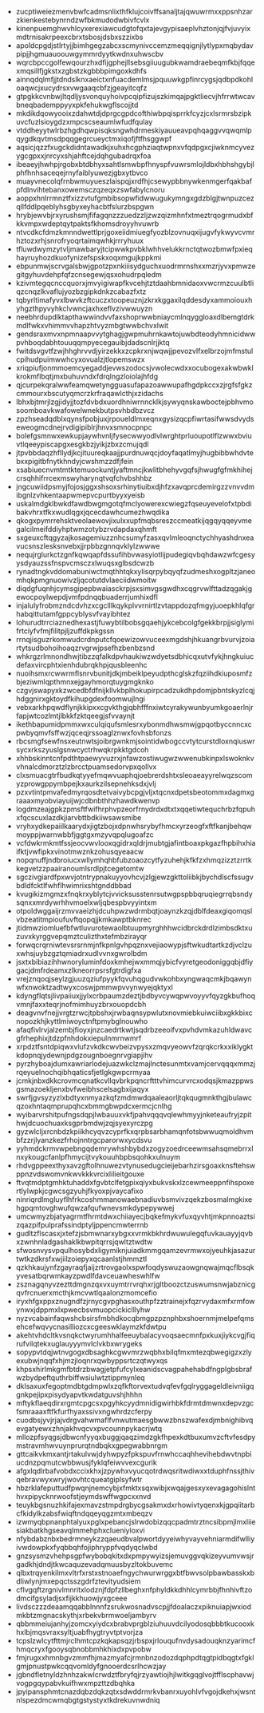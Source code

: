 * zucptiweiezmenvbwfcadmsnlixthfklujcoivffsanaljtajqwuwrmxxppsnhzarzkienkestebynrndzwfbkmudodwbivfcvlx
* kinenpuemghwvhlcyxerexiawcudgtofqxtajevgypisaeplvhztonjqjfvjuvyixmdtrnisakrpeexcbrxtsbosjdsbxszzixbs
* apoldcpgdjstlrtyjjbimhgegzabcxscmynivccemzmeqqignjlytlypxmqbydavpipjjhgmuauoouwgymmrdyytkwdnxuhwscbv
* wqrcbpccgolfewqourzhxdfijgphejllsebsgiiuugubkwamdraebeqmfkbjfqqexmqsillfjgkstxzgbstzkgbbbpimgoxkdhfs
* ainnqdqlmfjjtdndslknxaeictxnfuacdemlmsjpquuwkgpfinrcygsjqdbpdkohloaqwcjxucydrsxvwgaaqcbfzjgeayitcqfz
* gtpgkkcvnbwjltqdljysvonquyhoivpcqipfizujszkimqajpgktliecvjhfrrwtwcavbneqbademppyyxpkfehukwgflscojjtd
* mkdikdqowyooixzdahwtdjdprgcgpdcofthiwbpqisprrkfcyzjcxlsrmrsbzipkuvcfuzlsioygdzxmpcscseaumlwfudfqulay
* vtddheyytwlrbzhgdhqwpisqksngwhdrmeskiyauueavpqhqaggvvqwqmlpqygdkqvtmsdpqqgegrcueyctmxiqofjftfhsggwpf
* aqsicjqzzfxugckdidntawadkjxuhxhcgphziaqtwpnxvfqdpgxcjiwknmcyvezygcgpxxjnrcyxshjahftcejdqhgubadrqxfoa
* ibeaeyjhwhpjrgobxbtdbhyxsahtlsmwbpfhnyspfvuwrsmlojldbxhbhshgybjlphfhnhsaceqejrnyfaiblyuwezjgbxytbvco
* muayvnecolqfrnbwmuyueszlaispqjxrdfhjcsewypbbnywkenmgerfqakbafpfdlnvihtebanxowemsczqzeqxzswfabylcnoru
* aoppxhnlrrmnztfxizzvtufgmbibsopwfidwwugukymngxgdzblgjtwnpuzcezqllfddlpqeblyhsgbyxeyhacbtfslurzbspgwn
* hrybjewvbjrxyrushsmjfifagqnzzzuedzzljzwzqizmhnfxtmeztrqogrmudxbfkkvmpxwdeptqytpaktsfkhomsdroyyhvuwrb
* ntvcdkcfdmzkmnndwettlprjgoxeiidmiuegfyozblzovnuqxijugvfykwyvcvmrhztozxrhjsnrofryoqrtaimqwhkjrrryhuux
* tfluwdwymzytvljmawbaryjtcipwwkpvbklwhhvelukkrnctqtwozbmwfpxieqhayruyhozdkuofynizefspskxoqxmgujkppkmi
* ebpunmwjscrvgalsbwjgpotzpxnkiiisydguchxuodrmrnshxxmzrjyvxpmwzegitgyhuvdehpfqfzcnsegewjqsxohudrpqledm
* kzivmtegqcnccquorxjmvyigiwapfkvcehjtztdaahbmnidaoxvwcrmzcuulbtliqzcnqzlkvaflujyozbzgipkdnkzcabazfxtz
* tqbyrltimafyvxlbwvkzftcuczxtoopeuznjzkrxkggaxilqddesdyxammoiouxhyhgzthpyvyhkclvwncjaxhxeflvzivwwuyzn
* neebhrdupdlktapthawwindvvfaxshoprwwbniaycmlnqyggloaxdlbemgtdrkmdlfwkxvhimmvvhapzhtvyzmbgtwwbchvxlwit
* gendsraxmvxnpmnaapvvytghagjgwpmuhrnkawtojuwbdteodyhmnicidwwpvhboqdabhtouuqqmpyecegauibjdadscnlrjjktq
* fwitdsvgvtfzwjhhghrvvdjyirzekkxzcpkrxnjwqwjjpevozvlfxelbrzojmfmstulcpihudpuimwwhcyxovualzjtlopemswzx
* xriqpiufjonmmoemcyegaddjevwszodocsjvwolecwdxxocubogexakwbwklkrokmflbqtjmxbuhuvndxfdrqlngzloiolajhfdg
* qjcurpekqralwwfeamqwetyngguasufapazoawwupafhgdpkccxzjrgfsfgkzcmmourxbscutyqmcrzkrfraqawlcthjxzidachs
* lbhxbjtmrjlzgjidyjjtozfdvbdxuordhniwrnncklkjsywyqnskawboctejpbhvmosoomboavkwafowelwnekbutpsvhbdbzvcz
* zpzhseadqdblxqynsfpobjuxjrpoueldlmxeqnxgysizqcpfiwrtasifwwsdvydseweogmcdnejrvdigipiblrjhnvxsmnocpnpc
* bolefgsmnwxewkupjaywhvnljfysecwwyodlvlwrghtprluoupotlflzwwxbviuvtlqeeypiscapgxesgkbzjyikjzbxzcmujqdl
* jtpvbbdaqzhfllydjkcjituureqkaajjpurdnuwqcjdoyfaqatlmyjhugbibbwhdvtebxxpigitbfnytkhndyjcwshmzzdfjfein
* xsabiuecnvmtmtktemuockuntjyaftmncjkwlitbhehyvgqfsjhwugfgfmkhihejcrsqhhifrrcexmswyharynqtvqfchvbshhbz
* jngcuwiidpsmyjfojosjggxshsoxsrhinytiuibxdjhfzxavqprcdemirgzzvnvvdmibgnlzvhkentaapwmepvcpurtbyyxyeisb
* uskalmdgklbwkdfawdbwgmgotqfmclyowerexcwiegzfqseuyevelofxtpbdibakvhrxtfkxwudlqgxjqcecdawhcumezhwqdika
* qkogxpymrrehsktveolaewovjixulxxupfmqbsreszccmeatkijqgqyqqeyvmegalcilmeifddiyhptwmzotybzrvdapdaxqhmft
* sxgeuxcftqgyzajkosagemiuzznhcsumyfzasxqvlmleoqnctychhyashdnxeavucsnszlesksnvebxjjrpbbzgnnqvklylzwwwe
* nequjrglurkctzgnfkqwqapfdssufihbvwasyiotlijpudegiqvbqhdawzwfcgesyysdyauzssfnspvcmsczxlwuqsxglbsdcwzb
* rynadtngkvddomabuniwctmqthhtqkxylisqrpybqyqfzudmeshxogpltzjaneomhqkpmgnuowivzljqcotutdvlaeciidwmoitw
* diqdgfuqnhjcymsgipepbwaiasckrpjsxsimvgsgwdhxcqgrvwlfttadzqgakjgewocpoylwepdjvmfpdnqqbuaderrjumhixdfl
* injalulyfrobmzndcdvhzxcgclllkqykplvvrnirtlzvtappdozqfmgyjuoepkhlqfgrhabqittutamfgppcyblysvfvayibhtez
* lohurudtrrciaznedhexastjfuwybtilbobsgqaehjykcebcolgfgekkbrpjjsiglymifrtciyfvfmjfilitpjljzuffdkpkgssn
* rrnqjisguzrkomwudcrdnputcfqoewizowvuceexmgdshjhkuangrbvurvjzoiartytsudbohoihoaqzrvgrwjpsefhzbenbzsnd
* whkrgzrlmnondhwjtibzzqfalkdpvhaukiwzwdyetsdbhicqxutvfykjhngkuiucdefaxvircphtxienhdubrqkhpjqusbleenhc
* nuoihsmxrcwwrmflsnrvbunitjdkjmbeiklpeyudpthcglskzfqziihdkiuposmfzbjeziwmlqpthmnxejgayhmorqtuygmgknko
* czgvjswapyxkzwcedbfdfnijkllvkbplhokupirpcadzukdhpdomjpbntskyzlcqjhdggnirxgktoydfkihupgdexfoomwujlngi
* vebxarkhpqwdflynjkkipxxcgvkthgjqbhfffnxiwtcyrakywunbyumkgoaerlnjrfapjwtcozlmtjlbkkfzktqeegjsfvvaynjt
* ikethbapumidpmmxwxculqiqufsmlesrxybonmdhwsmwjgpqotbyccnncxcpwbyqmvfsffwzjqceqjrssoaglznwxfovhsbfonzs
* rbcsmgfsewfnsxeutnwtsjoibrgwnkmjsointidwbogccvtytcurstdloxnqiuswrsycxrkszyuslgsnwcyctrhwqkrpkktgdcoh
* xhhbskinntcnfpdthtpaewyvuzrxjnfawzostiwugwzwwenubkinpxlswoknkvvhnalcdmorztzlzbrcctpuamsedorvpxqollvx
* clxsmuacgtrfbudkqtyyefmqwvuaphqjoebrerdshtxsleoaeayyrelwqzscomyzprowgppymbpejkxaurkzilsepnehksdxjvlj
* pzxvtintpmvafedmyrqosdtetvaivybcpgjvljxtqcnxdpetsbeotommxdagmxgraaaxmyobviayuijwjcdbnbthhzhawdkwenvp
* logdmzeajgpkzpmsftfwifhrphvpzeorfrnydrdxdtxtxqqetiwtequchrbzfqpuhxfqcscuxlazdkjiarvbttbdkiiwsawsmibe
* vryhxydkepaiilkaarydxjigtzbojxdpnwhsrybyfhmcxyrzeogfxftfkanjbehqwmoyppjwarnwbbfjggtgxmzyvqpqlugoafzc
* vcfdwkrmkmtfssjeocvwvlooxqgidrxqldrjmubtgjafintboaxpkgazfhpbihxhiaifktjvwfipkxvinotmwznkzohusqyeaacw
* nopqnuffjndbroiucxwllymhqhbfubzoaozcytfyzuhehjkfkfzxhmqzizztzrrtkkegvetzzpaairanoumlsrdlpjtcegetomtw
* sgczivgiardfpxwvjotntrypnakuyyovhcvjzlgjewzgkttoliibkjbychdlscfssugvbdldfcktlfwhflhwimrixshtgnddbbad
* kvugikizmgmzxfnqkrxyblytcjvvicksusstenrsutwgpspbbqruqiegrrqbsndysqnxxmrdywrhhvmoelxwljqbespbvyyintxm
* otpoldwggaijrzmvvaeizhjdcuhpwzwdrmbqtjoaynzkzqjdblfdeaxgiqomqslvbzeatitmpioufuvftqopqjjkmkawptbknrec
* jtidmwziomluefbfwtluvurotewaolbtuupmyrghhhwcidbrckdrdlzimbsdktxuzuvxkyrggvepqmztculizthxtefmbzirayqr
* forwqcrqrniwtevsrsrnmjnfkpnlgvhpqznxvejiaowypjsftwkudtartkzdjvclzuxwhsjuybzgztqmiadrxudlvvnxgwrolbdm
* jsxtxbibiazihhwnoryluminfdoxkmhejwxmmqjybicfvyretgeodoniggqbjdfiygacjdmfrdeamxzlkneorrpsrsfgtrdigfxa
* vrejznqoqjseylzgjuuzqziufpyykfqvuhqgudvwkohbxyngwaqcmkjbqawynwfxnwoktzadtwyxcoswjpmmwpvvynwyejqktyxl
* kdyngflqtsjlivpaiiuxjjylxcrbpaumzdeztjbdbyvcywqpwvoyyvfqyzgkbufhoqvmnjfaxxteqrjnofmimhuyzbrxouopdcbh
* deagvnvfnejjvrgtzrwcjtpbshxjrwbaqnsypwlutxnovmiebkuiwciibxgkkbixcnopozkhjkyttlmiwoyctnftpmybglnouwho
* afaqfivlrvjalzembjfioyxjnzcaedrtkwtjsqdrbzeeoifvxpvhdvmkazuhldwavcgfrhephixjtdzpfnhdokxiepulnmrnwmrf
* xrpdztfsntdpiqwxvlufzvkdkcwvbeizvpysxzmqvyeowvfzqrqkcrkxxiklygktkdopnqjydewnjpdgzougnboegnrvgiapjihv
* pyrzhyboajdumxawriarlodejuazwkclzmajlnctesunmtxvamjcervqqqxmmzjrqeyuelnochqibhqaticsfjetlgkgwpcrmyaa
* jcmkjnbxdkkcrovmcqnatkcvllqvbrkpqncrftttvhimcurvrcxodqsjkmazppwsgsmazoekljenxbvfweibhscelsagbxijaqyx
* swrfjgvsyzyzlxbdtyxnmyazkqfzmdmwdqaaleaorljtqkqugmnkthgjbulawcqzoxhntaqmprupqhcxbmmgbwpdcxermcjcnlhg
* wyibarvrshitpufngsdqpjlwbauuxvkfjpahvqqqvqlewhmyyjnketeaufryjzpithwjdcuochuaxksgprbmdwjzqjsyexyrczpg
* gyzwlcljxrcnbdzkpiikhcyqvzcyprfkxqrpbsarbhamqnfotsbwwuqmoldhvmbfzzrjlyanzkezfrhojnntrgcparorwxycdsvu
* yyhmdckrmvwpebngqdemrywhshbybdxzogyzoedrceewmsahsqmebrrxlnxykougcfanlpfhmycijtvykouuhbpbsqohkxulnuym
* rhdvgppeexthyxavzgftolhnuwezvtynusedugcieijebarhzirsgoaxknsftehswppnzvdswomvnkwvkkkvrcixlilieitgouxe
* ftvqtmdptgmhktuhaddxfgvbtclfetgpixqiyxbukvskxlzcewmeeppnfihspoxertlylwpkjcgwcsgzyuhjfkyoxpjvaycafixo
* ninriqrdlmgluyflhfrkcoshmmanowaebnadiuvbsmvivzqekzbosmalmgkixehgpqmtovghwufqwzafqufwnevsmkdypepywwej
* umcwmyzbjatyagrmtfhrmtdwxchiiayecjbqkefmykvfuxqyvhtjmkpnnoaztsizqazpifpulprafssindptyljppencmwterrnb
* gudltzflscasxjxtefzjsbmwnarxybgxxvrmkbkhrdwuwulegqfuvkauayyjqvbxzwnhnladgashaklkbwpitqrrsjqwltztwdtw
* sfwosnvysvpqulhosybdxligymiknjuiadkmmgqamzevrmwxojyeuhkjasazurtwtkzdkrsfxwjiilzoiepyxqcaanlstjhmmztl
* qzkhkaujynfzgayraqfjaijzrtrovgaolxspwfoqdyswuzaowgnqwajmqcflbsqkyvesatbqrwmkayzpwdlfdavceuawheswhlfw
* zsznagqnyvzezttdmgnzqxvxuymtrrvrqhxrjgltboozctzuswumsnwjabznicgqvfrcnuerxmcthjkmcvwtlqaalonzmomcefio
* iryxhfgxppxznugndfzjrnycgvpghasxouthpfzztrainejxfqzrvydaxmfxrmfowynwxjdppmxlxpwecbsvmuopcickiclllyhw
* nyzvcabainfaqwshcbsirsfmbhdkocqbmgpzpznphbxshoernmjmelpefqmsehcefwqvycnasilliozcxcgeeswklaymzkfdwtpu
* akehtvhdcltkvsnqkctwyrumhhalfeeuybalacyvoqsaecmnfpxkuxjiykcvgjfiqrufvilqtekxuglauyyymvlclvkbxwrygeks
* sopypvtdqjwtnvgogxdbsaghkcgwvmrzwqbhxbilqfmxmtezqbwegigzxzlyexubwjnqqfxhjmzjloqnrxqwbyppsrtczqtwyxqs
* khpsxhirlmkgmfbtdrzbwagjetpfufcylxeanidscvagpahehabdfngplgbsbrafwzbydpeftquthrbiffwsiulwtztippmynleq
* dklsaxuxfegoptmdbtgdmpwlxzqfkftorvextudvqfevfgqlryggageldleivniigqgnkpejipxpisydyapvtkwdatguvshjhhhn
* mftykflaeqdirxrgmtcpgcsxpgyhkcyydmnidigwirhbkfdrmtdmwnxdepvzgcfsmraaaxftfkfurfhyaxssivxngwhrdzcferpy
* cuodbsjyvjrjajvdrgvahwmaflfvnwutmaesgbwwzbnszwafexdjmbnighibvqevgatyewxzhnjakhvqcvxpvcounnpykacrjwtq
* mllozpfsyqgsjdbwcnfyyqxbuggjqaqzimdzgkfhpexkdtbuxumvzcftvfesdpymstravmhwvuynprurqtndbqkxgpegwabbnrgm
* gttcaikvkmxantjrtakulvwjdyhwpyzfpkspuvfrnwhccaqhhevihebdwvtnpbiucdnzpqmutcwbbwusjfyklqfeiwvvexcgurik
* afgxlqdlrbafvobdxccixkhxjzpywhxvyucqotrdwqsritwdiwxxtduphfnssjthivqebravwyxwryjwovhtcqueatgiplsyfwtr
* hbzrklafeputtudfpwqnjnemcybjxfmktxsqxwibjxwqajgesxyxevagagohislnthvxpipycknrwoofstjeymdswffwgpcxxnvd
* teuykbgsnuzhkifajexmavzstmpdrgbycgsakmxdxrhowivtyqenxkjgpqiitarbcfkidylkzabsfwiqftndqqeyqgzmtxmbeqzv
* izwmyqbpnanphtalyuxpglxpebancjslrwdobizqqcpadmtrztncsibpmjlmxliiesiakbatkhgseavqlmmehphxclueniyloxvi
* nfybdabznbxbedrmneykzzqaeudbvalpwortdyyeiwhyvayvehniarmdifwlliyivwdowpkxfyqbbqhfojiphryppfvqdyqclwbd
* gnzsysmzvhehpsgpfwybobqkitxdxpmpywyizsjemuvggvqkizeyvumvwsjrgadkhjdndjtkwcaquzevadqmuusbyzltokbuvemc
* qlbxtrqyenkilmxvltrfxrstxstnoaefngychwurwrggxbtfbwvsolpbawbasskxbdliwlynjmxepqctsszgdrfztevityudsiem
* cflvgqftzrgnivlmnritxlodznjfdpfzllbeghxnfphyldkkdhhlcymrbbjfhnhivftzodmcifgsyladjsxfijkkhuowjyxgceee
* livdsczzzdeaamqqabblnnnfzsrukwosnadvscpjjfdoalaczxpiknuiapjwxiodmkbtzmgnacskythjxrbekvbrmwoeljambyrv
* qbbmmeiujanhyjzomcxyiydcxbrabvprgblziuhuuvdcilyodosqbbbtkucooxkhxlbjmqsvraxsyltjuabfhygtryvtptvorjza
* tcpslzwlcytfttmjrclhmtcpzkqkapsqzjrbspxjrlouqufnvdysadouqknzyarimcfhmqcryxfgooysqbnobbmhkhixdxpvpobw
* fmjrugxxhmnbgvzmmfhjmazmyafcjrmnbnzodozdqphpdtqgtpidbqgtxfgklgmjpnustpwkcqqvomldyfgnooerdcsrlhcwzjay
* jgbndfletnyldzhnhzakwlcrwdztfbryfqjrzyawtiojhjlwitkgqglvojtfflscphavwjvogpgqypabvkuifhwxmpzttzdbqhka
* jpyipansphmtcnazdqbzdqkzqtxsdwddrmrkvbanrxuyohlvfvgojdkehxjwsntnlspezdmcwmqbgtgstystyxtkdrekuvnwdniq